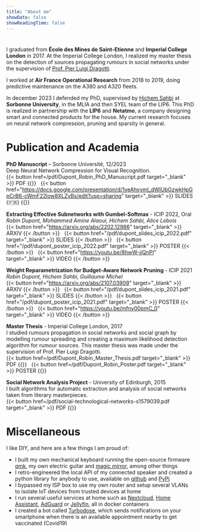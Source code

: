 ```yaml
---
title: "About me"
showDate: false
showReadingTime: false
---
```

#
##
<script src="https://cdn.jsdelivr.net/npm/bootstrap@5.3.2/dist/js/bootstrap.bundle.min.js" integrity="sha384-C6RzsynM9kWDrMNeT87bh95OGNyZPhcTNXj1NW7RuBCsyN/o0jlpcV8Qyq46cDfL" crossorigin="anonymous"></script>
I graduated from **École des Mines de Saint-Etienne** and **Imperial College London** in 2017. At the Imperial College London, I realized my master thesis on the detection of sources propagating rumours in social networks under the supervision of [Prof. Pier Luigi Dragotti](https://www.imperial.ac.uk/people/p.dragotti).

I worked at **Air France Operational Research** from 2018 to 2019, doing predictive maintenance on the A380 and A320 fleets.

In december 2023 I defended my PhD, supervised by [Hichem Sahbi](http://www-ia.lip6.fr/~sahbi/) at **Sorbonne University**, in the MLIA and then SYEL team of the LIP6. This PhD is realized in partnership with the **LIP6** and **Netatmo**, a company designing smart and connected products for the house. My current research focuses on neural network compression, pruning and sparsity in general.

# Publication and Academia

**PhD Manuscript** – Sorbonne Université, 12/2023<br/>
Deep Neural Network Compression for Visual Recognition.<br/>
{{< button href=/pdf/Dupont_Robin_PhD_Manuscript.pdf target="_blank" >}} 
PDF 
{{</button >}}&nbsp;&nbsp;
{{< button href="https://docs.google.com/presentation/d/1yeAhyvmI_dWIUbGzwkHpGpCrB6-cWmF22low8XLZvBs/edit?usp=sharing" target="_blank" >}} 
SLIDES (🇫🇷)
{{</button >}}

**Extracting Effective Subnetworks with Gumbel-Softmax** - ICIP 2022, Oral<br/>
*Robin Dupont, Mohammed Amine Alaoui, Hichem Sahbi, Alice Lebois*<br/>
{{< button href="https://arxiv.org/abs/2202.12986" target="_blank" >}}
ARXIV
{{< /button >}}&nbsp;&nbsp;
{{< button href="/pdf/dupont_slides_icip_2022.pdf" target="_blank" >}}
SLIDES
{{< /button >}}&nbsp;&nbsp;
{{< button href="/pdf/dupont_poster_icip_2022.pdf" target="_blank" >}}
POSTER
{{< /button >}}&nbsp;&nbsp;
{{< button href="https://youtu.be/8hwW-ijQnPI" target="_blank" >}}
VIDEO
{{< /button >}}

**Weight Reparametrization for Budget-Aware Network Pruning** - ICIP 2021<br/>
*Robin Dupont, Hichem Sahbi, Guillaume Michel*<br/>
{{< button href="https://arxiv.org/abs/2107.03909" target="_blank" >}}
ARXIV
{{< /button >}}&nbsp;&nbsp;
{{< button href="/pdf/dupont_slides_icip_2021.pdf" target="_blank" >}}
SLIDES
{{< /button >}}&nbsp;&nbsp;
{{< button href="/pdf/dupont_poster_icip_2021.pdf" target="_blank" >}}
POSTER
{{< /button >}}&nbsp;&nbsp;
{{< button href="https://youtu.be/mfny00pmC_0" target="_blank" >}}
VIDEO
{{< /button >}}

**Master Thesis** - Imperial College London, 2017<br/>
I studied rumours propagation in social networks and social graph by modelling rumour spreading and creating a
maximum likelihood detection algorithm for rumour sources. This master thesis was made under the supervision of Prof. Pier Luigi Dragotti.<br/>
{{< button href=/pdf/Dupont_Robin_Master_Thesis.pdf target="_blank" >}} 
PDF 
{{</button >}}&nbsp;&nbsp;
{{< button href=/pdf/Dupont_Robin_Poster.pdf target="_blank" >}} 
POSTER 
{{</button >}}

**Social Network Analysis Project** - University of Edinburgh, 2015 <br/>
I built algorithms for automatic extraction and analysis of social networks taken from literary masterpieces. <br/>
{{< button href=/pdf/social-technological-networks-s1579039.pdf target="_blank" >}} 
PDF 
{{</button >}}


# Miscellaneous

I like DIY, and here are a few things I am proud of:
- I built my own mechanical keyboard running the open-source firmware [qmk](https://qmk.fm/), my own electric guitar and [magic mirror](https://magicmirror.builders/), among other things
- I retro-engineered the local API of my connected speaker and created a python library for anybody to use, available on [github](https://github.com/N0ciple/pykefcontrol) and [PyPi](https://pypi.org/project/pykefcontrol/)
- I bypassed my ISP box to use my own router and setup several VLANs to isolate IoT devices from trusted devices at home
- I run several useful services at home such as [Nextcloud](https://nextcloud.com/), [Home Assistant](https://www.home-assistant.io/), [AdGuard](https://github.com/AdguardTeam/AdGuardHome) or [Jellyfin](https://jellyfin.org/), all in docker containers
- I created a bot called [Turbodose](https://github.com/N0ciple/turbodose), which sends notifications on your smartphone when there is an available appointment nearby to get vaccinated (Covid19)
